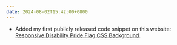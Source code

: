 ```yaml
---
date: 2024-08-02T15:42:00+0800
---
```


* Added my first publicly released code snippet on this website: [Responsive Disability Pride Flag CSS Background](/projects/snippets/disability-pride-flag-background).